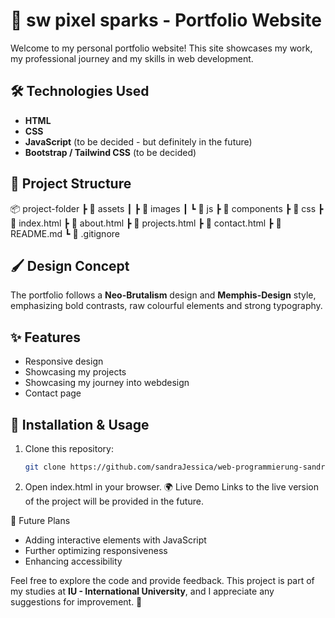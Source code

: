 # 🎨 sw pixel sparks - Portfolio Website

Welcome to my personal portfolio website! This site showcases my work, my professional journey and my skills in web development.

## 🛠️ Technologies Used
- **HTML**  
- **CSS**  
- **JavaScript** (to be decided - but definitely in the future)  
- **Bootstrap / Tailwind CSS** (to be decided)  

## 📁 Project Structure
📦 project-folder
┣ 📂 assets
┃ ┣ 📂 images
┃ ┗ 📂 js
┣ 📂 components
┣ 📂 css
┣ 📜 index.html
┣ 📜 about.html
┣ 📜 projects.html
┣ 📜 contact.html
┣ 📜 README.md
┗ 📜 .gitignore

## 🖌️ Design Concept
The portfolio follows a **Neo-Brutalism** design and **Memphis-Design** style, emphasizing bold contrasts, raw colourful elements and strong typography.

## ✨ Features
- Responsive design  
- Showcasing my projects
- Showcasing my journey into webdesign  
- Contact page  

## 🔧 Installation & Usage
1. Clone this repository:  
   ```bash
   git clone https://github.com/sandraJessica/web-programmierung-sandraJessica
2. Open index.html in your browser.
🌍 Live Demo
Links to the live version of the project will be provided in the future.

🔮 Future Plans
- Adding interactive elements with JavaScript
- Further optimizing responsiveness
- Enhancing accessibility

Feel free to explore the code and provide feedback. This project is part of my studies at **IU - International University**, and I appreciate any suggestions for improvement. 🚀